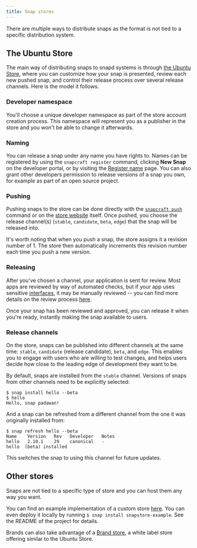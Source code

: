 ```yaml
---
title: Snap stores
---
```


There are multiple ways to distribute snaps as the format is not tied to a specific distribution system.

## The Ubuntu Store

The main way of distributing snaps to snapd systems is through [the Ubuntu Store](https://myapps.developer.ubuntu.com/dev/click-apps/ "Ubuntu store"), where you can customize how your snap is presented, review each new pushed snap, and control their release process over several release channels. Here is the model it follows.

### Developer namespace

You'll choose a unique developer namespace as part of the store account creation process. This namespace will represent you as a publisher in the store and you won't be able to change it afterwards.

### Naming

You can release a snap under any name you have rights to. Names can be registered by using the `snapcraft register` command, clicking **New Snap** on the developer portal, or by visiting the [Register name](https://myapps.developer.ubuntu.com/dev/click-apps/register-name/ "register name") page. You can also grant other developers permission to release versions of a snap you own, for example as part of an open source project.

### Pushing

Pushing snaps to the store can be done directly with the [`snapcraft push`](/docs/build-snaps/publish "snapcraft upload") command or on the [store website](https://myapps.developer.ubuntu.com/dev/click-apps/ "Ubuntu store") itself. Once pushed, you choose the release channel(s) (`stable`, `candidate`, `beta`, `edge`) that the snap will be released into.

It's worth noting that when you push a snap, the store assigns it a revision number of 1\. The store then automatically increments this revision number each time you push a new version.

### Releasing

After you've chosen a channel, your application is sent for review. Most apps are reviewed by way of automated checks, but if your app uses sensitive [interfaces](/docs/core/interfaces), it may be manually reviewed -- you can find more details on the review process [here](https://developer.ubuntu.com/en/publish/application-states/).

Once your snap has been reviewed and approved, you can release it when you're ready, instantly making the snap available to users.

### Release channels

On the store, snaps can be published into different channels at the same time: `stable`, `candidate` (release candidate), `beta`, and `edge`. This enables you to engage with users who are willing to test changes, and helps users decide how close to the leading edge of development they want to be.

By default, snaps are installed from the `stable` channel. Versions of snaps from other channels need to be explicitly selected:

    $ snap install hello --beta
    $ hello
    Hello, snap padawan!

And a snap can be refreshed from a different channel from the one it was originally installed from:

    $ snap refresh hello --beta
    Name    Version   Rev   Developer   Notes
    hello   2.10.1    29    canonical   -
    hello  (beta) installed

This switches the snap to using this channel for future updates.

## Other stores

Snaps are not tied to a specific type of store and you can host them any way you want.

You can find an example implementation of a custom store [here](https://github.com/noise/snapstore/). You can even deploy it locally by running `$ snap install snapstore-example`. See the README of the project for details.

Brands can also take advantage of a [Brand store](https://docs.ubuntu.com/core/en/build-store/index), a white label store offering similar to the Ubuntu Store.
